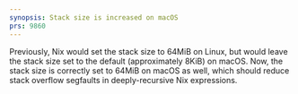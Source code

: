 ```yaml
---
synopsis: Stack size is increased on macOS
prs: 9860
---
```


Previously, Nix would set the stack size to 64MiB on Linux, but would leave the
stack size set to the default (approximately 8KiB) on macOS. Now, the stack
size is correctly set to 64MiB on macOS as well, which should reduce stack
overflow segfaults in deeply-recursive Nix expressions.
